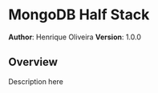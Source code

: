 # MongoDB Half Stack

**Author**: Henrique Oliveira
**Version**: 1.0.0

## Overview

Description here